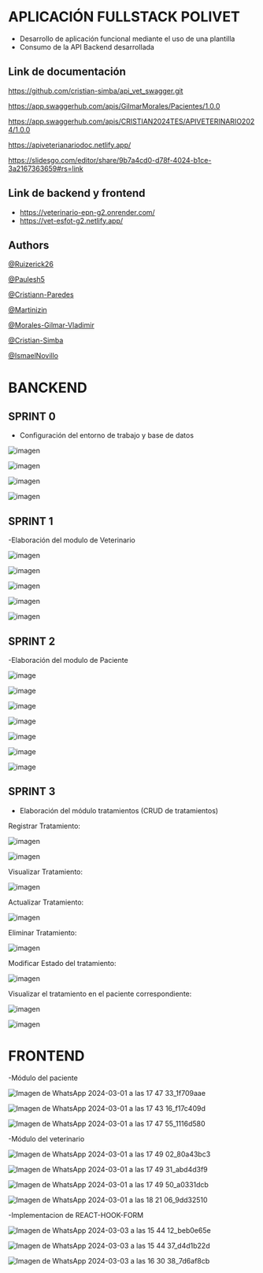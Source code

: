 # APLICACIÓN FULLSTACK POLIVET

- Desarrollo de aplicación funcional mediante el uso de una plantilla
- Consumo de la API Backend desarrollada

## Link de documentación

https://github.com/cristian-simba/api_vet_swagger.git

https://app.swaggerhub.com/apis/GilmarMorales/Pacientes/1.0.0

https://app.swaggerhub.com/apis/CRISTIAN2024TES/APIVETERINARIO2024/1.0.0

https://apiveterianariodoc.netlify.app/

https://slidesgo.com/editor/share/9b7a4cd0-d78f-4024-b1ce-3a2167363659#rs=link

## Link de backend y frontend

- https://veterinario-epn-g2.onrender.com/
- https://vet-esfot-g2.netlify.app/

## Authors

[@Ruizerick26](https://www.github.com/Ruizerick26)

[@Paulesh5](https://www.github.com/Paulesh5)

[@Cristiann-Paredes](https://www.github.com/Cristiann-Paredes)

[@Martinizin](https://www.github.com/Martinizin)

[@Morales-Gilmar-Vladimir](https://www.github.com/Morales-Gilmar-Vladimir)

[@Cristian-Simba](https://www.github.com/Cristian-Simba)

[@IsmaelNovillo](https://www.github.com/IsmaelNovillo)


# BANCKEND 

## SPRINT 0
- Configuración del entorno de trabajo y base de datos

![imagen](https://github.com/Ruizerick26/Veterinario/assets/117743844/0ca2399e-12fd-459e-b7b4-991b1880ee94)

![imagen](https://github.com/Ruizerick26/Veterinario/assets/117743844/b442f6cb-edf0-477a-bf02-86f312ab897e)

![imagen](https://github.com/Ruizerick26/Veterinario/assets/117743844/c0b4a97b-16c1-403e-aaeb-66337bf77fbc)

![imagen](https://github.com/Ruizerick26/Veterinario/assets/117743844/c7b8a8bf-f75c-4d5e-adfc-3acde02c08ff)

## SPRINT 1
-Elaboración del modulo de Veterinario 

![imagen](https://github.com/Ruizerick26/Veterinario/assets/117743844/81c8b3ea-4946-4ff9-aa4f-14954ffc803b)

![imagen](https://github.com/Ruizerick26/Veterinario/assets/117743844/e1a53e33-5808-4ed5-8a7d-b35c713050e5)

![imagen](https://github.com/Ruizerick26/Veterinario/assets/117743844/91051293-ecde-4a6c-bcbe-70a120ceebd3)

![imagen](https://github.com/Ruizerick26/Veterinario/assets/117743844/46fdbea6-ed5c-481b-8903-6b6e8c6f3c8a)

![imagen](https://github.com/Ruizerick26/Veterinario/assets/117743844/4a920fed-5f2d-4187-85cc-42672c9807d1)

## SPRINT 2

-Elaboración del modulo de Paciente

![image](https://github.com/Ruizerick26/Veterinario/assets/117743844/265d3638-c5b4-46e8-b5f9-283f36e77dff)

![image](https://github.com/Ruizerick26/Veterinario/assets/117743844/4fcd9652-e5d8-4a2c-b78c-f47f3ef6e2b0)

![image](https://github.com/Ruizerick26/Veterinario/assets/117743844/2c2de0b1-ff5b-4a53-824b-81d2593e194e)

![image](https://github.com/Ruizerick26/Veterinario/assets/117743844/096bd0ce-8f3e-45a9-970d-2fcd82b4eaf3)

![image](https://github.com/Ruizerick26/Veterinario/assets/117743844/f56fe93b-783e-48fb-9139-c5c20cce55a9)

![image](https://github.com/Ruizerick26/Veterinario/assets/117743844/8c91b5a5-7b75-4bb8-b388-7002c16b9694)

![image](https://github.com/Ruizerick26/Veterinario/assets/117743844/fe211c9e-13f6-49c3-9851-240d9554aa45)

## SPRINT 3
- Elaboración del módulo tratamientos (CRUD de tratamientos)

Registrar Tratamiento:

![imagen](https://github.com/Ruizerick26/Veterinario/assets/117743844/bb9e28a7-d483-4332-b0b7-e1807d1e7456)

![imagen](https://github.com/Ruizerick26/Veterinario/assets/117743844/b2f4b57e-b4a7-4176-90f7-639c071a56c1)

Visualizar Tratamiento:

![imagen](https://github.com/Ruizerick26/Veterinario/assets/117743844/797373a7-593b-4a76-ad36-d8fec1fdeb50)

Actualizar Tratamiento:

![imagen](https://github.com/Ruizerick26/Veterinario/assets/117743844/f2f3bbc5-fcc9-4e3a-bb63-9e7a9afd6ea6)

Eliminar Tratamiento:

![imagen](https://github.com/Ruizerick26/Veterinario/assets/117743844/d7afcd1d-a63f-419b-967e-b8245ab361a5)

Modificar Estado del tratamiento:

![imagen](https://github.com/Ruizerick26/Veterinario/assets/117743844/3395496a-8e18-4a11-b404-2c409317f93b)

Visualizar el tratamiento en el paciente correspondiente:

![imagen](https://github.com/Ruizerick26/Veterinario/assets/117743844/29c96d00-c06a-43e3-8cc9-0e036bb989f9)

![imagen](https://github.com/Ruizerick26/Veterinario/assets/117743844/454f1590-1385-4819-b4cd-5fb0600b6149)

# FRONTEND

-Módulo del paciente

![Imagen de WhatsApp 2024-03-01 a las 17 47 33_1f709aae](https://github.com/Ruizerick26/Fullstack/assets/117743844/0f624a54-19aa-481d-b081-3daa5ff4d1f9)

![Imagen de WhatsApp 2024-03-01 a las 17 43 16_f17c409d](https://github.com/Ruizerick26/Fullstack/assets/117743844/15a12bb0-d345-4b49-96a3-0ee1d5791be5)

![Imagen de WhatsApp 2024-03-01 a las 17 47 55_1116d580](https://github.com/Ruizerick26/Fullstack/assets/117743844/34306e11-44e2-42ac-aa0a-5584e64167d3)

-Módulo del veterinario

![Imagen de WhatsApp 2024-03-01 a las 17 49 02_80a43bc3](https://github.com/Ruizerick26/Fullstack/assets/117743844/1f1640a2-48f5-4037-98b1-633aa71e7abc)

![Imagen de WhatsApp 2024-03-01 a las 17 49 31_abd4d3f9](https://github.com/Ruizerick26/Fullstack/assets/117743844/1e78ac24-48cc-4ad0-bd36-dbef5008e10d)

![Imagen de WhatsApp 2024-03-01 a las 17 49 50_a0331dcb](https://github.com/Ruizerick26/Fullstack/assets/117743844/d9eb65ae-efb3-4752-9311-371e97e626dd)

![Imagen de WhatsApp 2024-03-01 a las 18 21 06_9dd32510](https://github.com/Ruizerick26/Fullstack/assets/117743844/dbf79834-78b3-432c-acc9-88987f509970)

-Implementacion de REACT-HOOK-FORM

![Imagen de WhatsApp 2024-03-03 a las 15 44 12_beb0e65e](https://github.com/Ruizerick26/Fullstack/assets/117743844/207e4e46-6596-4f90-9459-6e8c807d0dd0)

![Imagen de WhatsApp 2024-03-03 a las 15 44 37_d4d1b22d](https://github.com/Ruizerick26/Fullstack/assets/117743844/900782c0-5ecf-407e-b190-658bda5f0e05)

![Imagen de WhatsApp 2024-03-03 a las 16 30 38_7d6af8cb](https://github.com/Ruizerick26/Fullstack/assets/117743844/6c6458a1-7824-4b70-98b6-76fb593440a1)





























